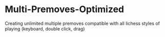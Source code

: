 # Multi-Premoves-Optimized
 Creating unlimited multiple premoves compatible with all lichess styles of playing (keyboard, double click, drag)
